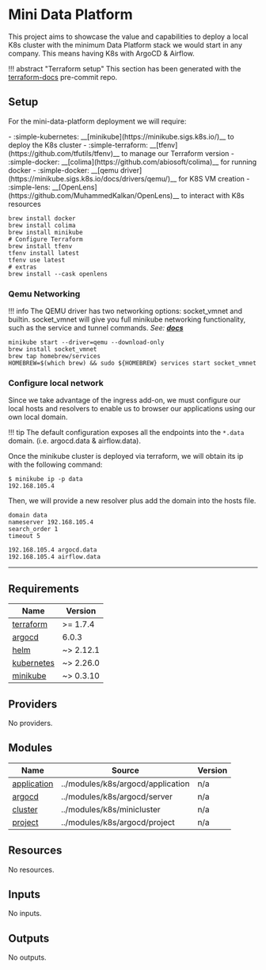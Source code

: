 <!-- BEGIN_TF_DOCS -->
# Mini Data Platform
This project aims to showcase the value and capabilities to deploy a local K8s cluster with the minimum
Data Platform stack we would start in any company. This means having K8s with ArgoCD & Airflow.

!!! abstract "Terraform setup"
    This section has been generated with the [terraform-docs](https://terraform-docs.io/) pre-commit repo.

## Setup
For the mini-data-platform deployment we will require:

<div class="grid cards" markdown>
- :simple-kubernetes: __[minikube](https://minikube.sigs.k8s.io/)__ to deploy the K8s cluster
- :simple-terraform: __[tfenv](https://github.com/tfutils/tfenv)__ to manage our Terraform version
- :simple-docker: __[colima](https://github.com/abiosoft/colima)__ for running docker
- :simple-docker: __[qemu driver](https://minikube.sigs.k8s.io/docs/drivers/qemu/)__ for K8S VM creation
- :simple-lens: __[OpenLens](https://github.com/MuhammedKalkan/OpenLens)__ to interact with K8s resources
</div>

``` shell title="setup.sh"
brew install docker
brew install colima
brew install minikube
# Configure Terraform
brew install tfenv
tfenv install latest
tfenv use latest
# extras
brew install --cask openlens
```

### Qemu Networking
!!! info
    The QEMU driver has two networking options: socket\_vmnet and builtin.
    socket\_vmnet will give you full minikube networking functionality,
    such as the service and tunnel commands.
    *See: [**docs**](https://minikube.sigs.k8s.io/docs/drivers/qemu/#networking)*

```shell title="qemu_setup.sh"
minikube start --driver=qemu --download-only
brew install socket_vmnet
brew tap homebrew/services
HOMEBREW=$(which brew) && sudo ${HOMEBREW} services start socket_vmnet
```

### Configure local network
Since we take advantage of the ingress add-on, we must configure our local hosts and resolvers
to enable us to browser our applications using our own local domain.

!!! tip
    The default configuration exposes all the endpoints into the `*.data` domain.
    (i.e. argocd.data & airflow.data).

Once the minikube cluster is deployed via terraform, we will obtain its ip with the following command:
```shell hl_lines="2"
$ minikube ip -p data
192.168.105.4
```
Then, we will provide a new resolver plus add the domain into the hosts file.

``` title="/etc/resolver/minikube-data"
domain data
nameserver 192.168.105.4
search_order 1
timeout 5
```

``` title="/etc/hosts"
192.168.105.4 argocd.data
192.168.105.4 airflow.data
```

---

## Requirements

| Name | Version |
|------|---------|
| <a name="requirement_terraform"></a> [terraform](#requirement\_terraform) | >= 1.7.4 |
| <a name="requirement_argocd"></a> [argocd](#requirement\_argocd) | 6.0.3 |
| <a name="requirement_helm"></a> [helm](#requirement\_helm) | ~> 2.12.1 |
| <a name="requirement_kubernetes"></a> [kubernetes](#requirement\_kubernetes) | ~> 2.26.0 |
| <a name="requirement_minikube"></a> [minikube](#requirement\_minikube) | ~> 0.3.10 |

## Providers

No providers.

## Modules

| Name | Source | Version |
|------|--------|---------|
| <a name="module_application"></a> [application](#module\_application) | ../modules/k8s/argocd/application | n/a |
| <a name="module_argocd"></a> [argocd](#module\_argocd) | ../modules/k8s/argocd/server | n/a |
| <a name="module_cluster"></a> [cluster](#module\_cluster) | ../modules/k8s/minicluster | n/a |
| <a name="module_project"></a> [project](#module\_project) | ../modules/k8s/argocd/project | n/a |

## Resources

No resources.

## Inputs

No inputs.

## Outputs

No outputs.
<!-- END_TF_DOCS -->